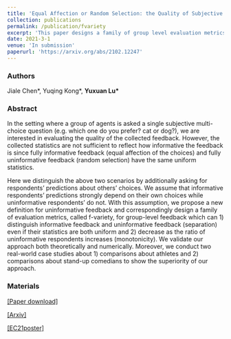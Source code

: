 ```yaml
---
title: 'Equal Affection or Random Selection: the Quality of Subjective Feedback from a Group Perspective'
collection: publications
permalink: /publication/fvariety
excerpt: 'This paper designs a family of group level evaluation metrics expressing informativeness, based on an additionally asking for predictions about others.'
date: 2021-3-1
venue: 'In submission'
paperurl: 'https://arxiv.org/abs/2102.12247'
---
```

### Authors

Jiale Chen\*, Yuqing Kong\*, **Yuxuan Lu\***

### Abstract

In the setting where a group of agents is asked a single subjective multi-choice question (e.g. which one do you prefer? cat or dog?), we are interested in evaluating the quality of the collected feedback. However, the collected statistics are not sufficient to reflect how informative the feedback is since fully informative feedback (equal affection of the choices) and fully uninformative feedback (random selection) have the same uniform statistics.

Here we distinguish the above two scenarios by additionally asking for respondents’ predictions about others’ choices. We assume that informative respondents’ predictions strongly depend on their own choices while uninformative respondents’ do not. With this assumption, we propose a new definition for uninformative feedback and correspondingly design a family of evaluation metrics, called f-variety, for group-level feedback which can 1) distinguish informative feedback and uninformative feedback (separation) even if their statistics are both uniform and 2) decrease as the ratio of uninformative respondents increases (monotonicity). We validate our approach both theoretically and numerically. Moreover, we conduct two real-world case studies about 1) comparisons about athletes and 2) comparisons about stand-up comedians to show the superiority of our approach.

### Materials

[[Paper download]](https://yxlu.me/files/fvariety.pdf)

[[Arxiv]](https://arxiv.org/abs/2102.12247.pdf)

[[EC21poster]](https://yxlu.me/files/fvariety_ec21poster.pdf)

